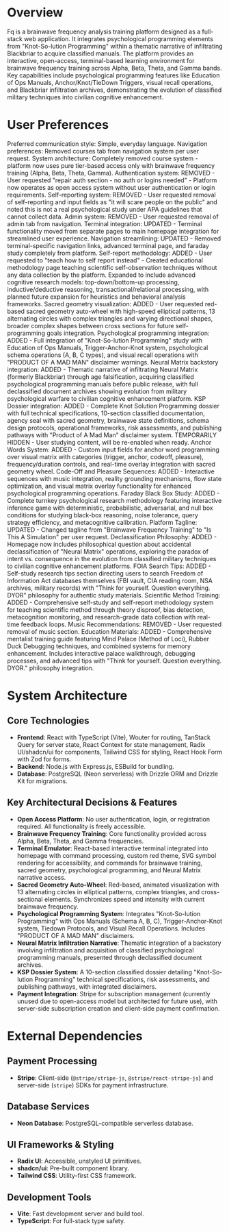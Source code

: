 # Overview
Fq is a brainwave frequency analysis training platform designed as a full-stack web application. It integrates psychological programming elements from "Knot-So-lution Programming" within a thematic narrative of infiltrating Blackbriar to acquire classified manuals. The platform provides an interactive, open-access, terminal-based learning environment for brainwave frequency training across Alpha, Beta, Theta, and Gamma bands. Key capabilities include psychological programming features like Education of Ops Manuals, Anchor/Knot/TieDown Triggers, visual recall operations, and Blackbriar infiltration archives, demonstrating the evolution of classified military techniques into civilian cognitive enhancement.

# User Preferences
Preferred communication style: Simple, everyday language.
Navigation preferences: Removed courses tab from navigation system per user request.
System architecture: Completely removed course system - platform now uses pure tier-based access only with brainwave frequency training (Alpha, Beta, Theta, Gamma).
Authentication system: REMOVED - User requested "repair auth section - no auth or logins needed" - Platform now operates as open access system without user authentication or login requirements.
Self-reporting system: REMOVED - User requested removal of self-reporting and input fields as "it will scare people on the public" and noted this is not a real psychological study under APA guidelines that cannot collect data.
Admin system: REMOVED - User requested removal of admin tab from navigation.
Terminal integration: UPDATED - Terminal functionality moved from separate pages to main homepage integration for streamlined user experience.
Navigation streamlining: UPDATED - Removed terminal-specific navigation links, advanced terminal page, and faraday study completely from platform.
Self-report methodology: ADDED - User requested to "teach how to self report instead" - Created educational methodology page teaching scientific self-observation techniques without any data collection by the platform. Expanded to include advanced cognitive research models: top-down/bottom-up processing, inductive/deductive reasoning, transactional/relational processing, with planned future expansion for heuristics and behavioral analysis frameworks.
Sacred geometry visualization: ADDED - User requested red-based sacred geometry auto-wheel with high-speed elliptical patterns, 13 alternating circles with complex triangles and varying directional shapes, broader complex shapes between cross sections for future self-programming goals integration.
Psychological programming integration: ADDED - Full integration of "Knot-So-lution Programming" study with Education of Ops Manuals, Trigger-Anchor-Knot system, psychological schema operations (A, B, C types), and visual recall operations with "PRODUCT OF A MAD MAN" disclaimer warnings.
Neural Matrix backstory integration: ADDED - Thematic narrative of infiltrating Neural Matrix (formerly Blackbriar) through age falsification, acquiring classified psychological programming manuals before public release, with full declassified document archives showing evolution from military psychological warfare to civilian cognitive enhancement platform.
KSP Dossier integration: ADDED - Complete Knot Solution Programming dossier with full technical specifications, 10-section classified documentation, agency seal with sacred geometry, brainwave state definitions, schema design protocols, operational frameworks, risk assessments, and publishing pathways with "Product of A Mad Man" disclaimer system. TEMPORARILY HIDDEN - User studying content, will be re-enabled when ready.
Anchor Words System: ADDED - Custom input fields for anchor word programming over visual matrix with categories (trigger, anchor, codeoff, pleasure), frequency/duration controls, and real-time overlay integration with sacred geometry wheel.
Code-Off and Pleasure Sequences: ADDED - Interactive sequences with music integration, reality grounding mechanisms, flow state optimization, and visual matrix overlay functionality for enhanced psychological programming operations.
Faraday Black Box Study: ADDED - Complete turnkey psychological research methodology featuring interactive inference game with deterministic, probabilistic, adversarial, and null box conditions for studying black-box reasoning, noise tolerance, query strategy efficiency, and metacognitive calibration.
Platform Tagline: UPDATED - Changed tagline from "Brainwave Frequency Training" to "Is This A Simulation" per user request.
Declassification Philosophy: ADDED - Homepage now includes philosophical question about accidental declassification of "Neural Matrix" operations, exploring the paradox of intent vs. consequence in the evolution from classified military techniques to civilian cognitive enhancement platforms.
FOIA Search Tips: ADDED - Self-study research tips section directing users to search Freedom of Information Act databases themselves (FBI vault, CIA reading room, NSA archives, military records) with "Think for yourself. Question everything. DYOR" philosophy for authentic study materials.
Scientific Method Training: ADDED - Comprehensive self-study and self-report methodology system for teaching scientific method through theory disproof, bias detection, metacognition monitoring, and research-grade data collection with real-time feedback loops.
Music Recommendations: REMOVED - User requested removal of music section.
Education Materials: ADDED - Comprehensive mentalist training guide featuring Mind Palace (Method of Loci), Rubber Duck Debugging techniques, and combined systems for memory enhancement. Includes interactive palace walkthrough, debugging processes, and advanced tips with "Think for yourself. Question everything. DYOR." philosophy integration.

# System Architecture

## Core Technologies
- **Frontend**: React with TypeScript (Vite), Wouter for routing, TanStack Query for server state, React Context for state management, Radix UI/shadcn/ui for components, Tailwind CSS for styling, React Hook Form with Zod for forms.
- **Backend**: Node.js with Express.js, ESBuild for bundling.
- **Database**: PostgreSQL (Neon serverless) with Drizzle ORM and Drizzle Kit for migrations.

## Key Architectural Decisions & Features
- **Open Access Platform**: No user authentication, login, or registration required. All functionality is freely accessible.
- **Brainwave Frequency Training**: Core functionality provided across Alpha, Beta, Theta, and Gamma frequencies.
- **Terminal Emulator**: React-based interactive terminal integrated into homepage with command processing, custom red theme, SVG symbol rendering for accessibility, and commands for brainwave training, sacred geometry, psychological programming, and Neural Matrix narrative access.
- **Sacred Geometry Auto-Wheel**: Red-based, animated visualization with 13 alternating circles in elliptical patterns, complex triangles, and cross-sectional elements. Synchronizes speed and intensity with current brainwave frequency.
- **Psychological Programming System**: Integrates "Knot-So-lution Programming" with Ops Manuals (Schema A, B, C), Trigger-Anchor-Knot system, Tiedown Protocols, and Visual Recall Operations. Includes "PRODUCT OF A MAD MAN" disclaimers.
- **Neural Matrix Infiltration Narrative**: Thematic integration of a backstory involving infiltration and acquisition of classified psychological programming manuals, presented through declassified document archives.
- **KSP Dossier System**: A 10-section classified dossier detailing "Knot-So-lution Programming" technical specifications, risk assessments, and publishing pathways, with integrated disclaimers.
- **Payment Integration**: Stripe for subscription management (currently unused due to open-access model but architected for future use), with server-side subscription creation and client-side payment confirmation.

# External Dependencies

## Payment Processing
- **Stripe**: Client-side (`@stripe/stripe-js`, `@stripe/react-stripe-js`) and server-side (`stripe`) SDKs for payment infrastructure.

## Database Services
- **Neon Database**: PostgreSQL-compatible serverless database.

## UI Frameworks & Styling
- **Radix UI**: Accessible, unstyled UI primitives.
- **shadcn/ui**: Pre-built component library.
- **Tailwind CSS**: Utility-first CSS framework.

## Development Tools
- **Vite**: Fast development server and build tool.
- **TypeScript**: For full-stack type safety.